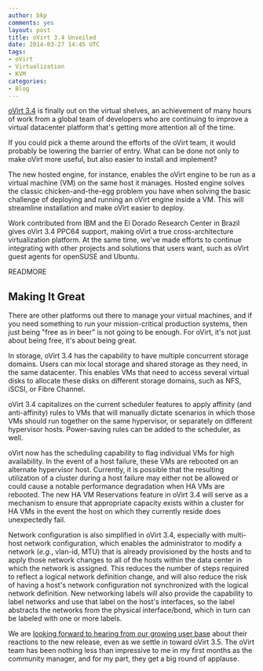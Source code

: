 ```yaml
---
author: bkp
comments: yes
layout: post
title: oVirt 3.4 Unveiled
date: 2014-03-27 14:45 UTC
tags: 
- oVirt
- Virtualization
- KVM
categories:
- Blog
---
```

[oVirt 3.4](http://www.ovirt.org/OVirt_3.4_Release_Notes) is finally out on the virtual shelves, an achievement of many hours of work from a global team of developers who are continuing to improve a virtual datacenter platform that's getting more attention all of the time.

If you could pick a theme around the efforts of the oVirt team, it would probably be lowering the barrier of entry. What can be done not only to make oVirt more useful, but also easier to install and implement?

The new hosted engine, for instance, enables the oVirt engine to be run as a virtual machine (VM) on the same host it manages. Hosted engine solves the classic chicken-and-the-egg problem you have when solving the basic challenge of deploying and running an oVirt engine inside a VM. This will streamline installation and make oVirt easier to deploy.

Work contributed from IBM and the El Dorado Research Center in Brazil gives oVirt 3.4 PPC64 support, making oVirt a true cross-architecture virtualization platform. At the same time, we've made efforts to continue integrating with other projects and solutions that users want, such as oVirt guest agents for openSUSE and Ubuntu. 

READMORE

## Making It Great

There are other platforms out there to manage your virtual machines, and if you need something to run your mission-critical production systems, then just being "free as in beer" is not going to be enough. For oVirt, it's not just about being free, it's about being great. 

In storage, oVirt 3.4 has the capability to have multiple concurrent storage domains. Users can mix local storage and shared storage as they need, in the same datacenter. This enables VMs that need to access several virtual disks to allocate these disks on different storage domains, such as NFS, iSCSI, or Fibre Channel. 

oVirt 3.4 capitalizes on the current scheduler features to apply affinity (and anti-affinity) rules to VMs that will manually dictate scenarios in which those VMs should run together on the same hypervisor, or separately on different hypervisor hosts. Power-saving rules can be added to the scheduler, as well.

oVirt now has the scheduling capability to flag individual VMs for high availability. In the event of a host failure, these VMs are rebooted on an alternate hypervisor host. Currently, it is possible that the resulting utilization of a cluster during a host failure may either not be allowed or could cause a notable performance degradation when HA VMs are rebooted. The new HA VM Reservations feature in oVirt 3.4 will serve as a mechanism to ensure that appropriate capacity exists within a cluster for HA VMs in the event the host on which they currently reside does unexpectedly fail.

Network configuration is also simplified in oVirt 3.4, especially with multi-host network configuration, which enables the administrator to modify a network (*e.g.*, vlan-id, MTU) that is already provisioned by the hosts and to apply those network changes to all of the hosts within the data center in which the network is assigned. This reduces the number of steps required to reflect a logical network definition change, and will also reduce the risk of having a host's network configuration not synchronized with the logical network definition. New networking labels will also provide the capability to label networks and use that label on the host's interfaces, so the label abstracts the networks from the physical interface/bond, which in turn can be labeled with one or more labels.

We are [looking forward to hearing from our growing user base](http://www.ovirt.org/Community) about their reactions to the new release, even as we settle in toward oVirt 3.5. The oVirt team has been nothing less than impressive to me in my first months as the community manager, and for my part, they get a big round of applause.
